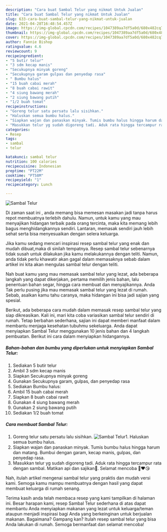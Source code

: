 ```yaml
---
description: "Cara buat Sambal Telur yang nikmat Untuk Jualan"
title: "Cara buat Sambal Telur yang nikmat Untuk Jualan"
slug: 633-cara-buat-sambal-telur-yang-nikmat-untuk-jualan
date: 2021-04-28T16:48:54.457Z
image: https://img-global.cpcdn.com/recipes/1047389aa7df5a0d/680x482cq70/sambal-telur-foto-resep-utama.jpg
thumbnail: https://img-global.cpcdn.com/recipes/1047389aa7df5a0d/680x482cq70/sambal-telur-foto-resep-utama.jpg
cover: https://img-global.cpcdn.com/recipes/1047389aa7df5a0d/680x482cq70/sambal-telur-foto-resep-utama.jpg
author: Fannie Bishop
ratingvalue: 4.6
reviewcount: 9
recipeingredient:
- "5 butir telur"
- "3 sdm kecap manis"
- "Secukupnya minyak goreng"
- "Secukupnya garam gulpas dan penyedap rasa"
- " Bumbu halus"
- "15 buah cabai merah"
- "8 buah cabai rawit"
- "4 siung bawang merah"
- "2 siung bawang putih"
- "1/2 buah tomat"
recipeinstructions:
- "Goreng telur satu persatu lalu sisihkan."
- "Haluskan semua bumbu halus."
- "Siapkan wajan dan panaskan minyak. Tumis bumbu halus hingga harum dan matang. Bumbui dengan garam, kecap manis, gulpas, dan penyedap rasa."
- "Masukkan telur yg sudah digoreng tadi. Aduk rata hingga tercampur rata dengan sambal. Matikan api dan sajikan🥰. Selamat mencoba 🙏❤️😘"
categories:
- Resep
tags:
- sambal
- telur

katakunci: sambal telur 
nutrition: 100 calories
recipecuisine: Indonesian
preptime: "PT22M"
cooktime: "PT58M"
recipeyield: "1"
recipecategory: Lunch

---
```



![Sambal Telur](https://img-global.cpcdn.com/recipes/1047389aa7df5a0d/680x482cq70/sambal-telur-foto-resep-utama.jpg)

Di zaman  saat ini , anda memang bisa memesan masakan jadi tanpa harus repot membuatnya terlebih dahulu. Namun, untuk kamu yang mau menyajikan hidangan terbaik pada orang tercinta, maka kita memang lebih bagus menghidangkannya sendiri. Lantaran, memasak sendiri jauh lebih sehat serta bisa menyesuaikan dengan selera keluarga.

Jika kamu sedang mencari inspirasi resep sambal telur yang enak dan mudah dibuat,maka di sinilah tempatnya. Resep sambal telur  sebenarnya tidak susah untuk dilakukan jika kamu melakukannya dengan teliti. Namun, anda tidak perlu khawatir akan gagal dalam memasaknya 
sebab dalam artikel ini kita akan mengulas sambal telur dengan teliti.  



Nah buat kamu yang mau memasak sambal telur yang lezat, ada beberapa langkah yang dapat dikerjakan, pertama memilih jenis bahan, lalu penentuan bahan segar, hingga cara membuat dan menyajikannya. Anda Tak perlu pusing jika mau memasak sambal telur yang lezat di rumah. Sebab, asalkan kamu  tahu caranya, maka hidangan ini bisa jadi sajian yang spesial.

Berikut, ada beberapa cara mudah dalam memasak resep sambal telur yang siap dikreasikan. Kali ini, mari kita coba variasikan sambal telur sendiri di rumah. Tetap berbahan sederhana, sajian ini dapat memberi manfaat dalam membantu menjaga kesehatan tubuhmu sekeluarga. Anda dapat menyiapkan Sambal Telur menggunakan 10 jenis bahan dan 4 langkah pembuatan. Berikut ini cara dalam menyiapkan hidangannya.

<!--inarticleads1-->

##### Bahan-bahan dan bumbu yang diperlukan untuk menyiapkan Sambal Telur:

1. Sediakan 5 butir telur
1. Ambil 3 sdm kecap manis
1. Siapkan Secukupnya minyak goreng
1. Gunakan Secukupnya garam, gulpas, dan penyedap rasa
1. Sediakan  Bumbu halus:
1. Ambil 15 buah cabai merah
1. Siapkan 8 buah cabai rawit
1. Gunakan 4 siung bawang merah
1. Gunakan 2 siung bawang putih
1. Sediakan 1/2 buah tomat




<!--inarticleads2-->

##### Cara membuat Sambal Telur:

1. Goreng telur satu persatu lalu sisihkan.
<img src="https://img-global.cpcdn.com/steps/dfaa144114b1cab0/160x128cq70/sambal-telur-langkah-memasak-1-foto.jpg" alt="Sambal Telur">1. Haluskan semua bumbu halus.
1. Siapkan wajan dan panaskan minyak. Tumis bumbu halus hingga harum dan matang. Bumbui dengan garam, kecap manis, gulpas, dan penyedap rasa.
1. Masukkan telur yg sudah digoreng tadi. Aduk rata hingga tercampur rata dengan sambal. Matikan api dan sajikan🥰. Selamat mencoba 🙏❤️😘




Nah, itulah artikel mengenai  sambal telur  yang praktis dan mudah versi kami. Semoga kamu mampu membuatnya dengan hasil yang dapat membuat keluarga di rumah senang. 

Terima kasih anda telah membaca resep yang kami tampilkan di halaman ini. Besar harapan kami, resep  Sambal Telur sederhana di atas dapat membantu Anda menyiapkan makanan yang lezat untuk keluarga/teman ataupun menjadi inspirasi bagi Anda yang berkeinginan untuk berjualan makanan. Bagaimana? Gampang kan? Itulah resep sambal telur yang bisa Anda lakukan di rumah. Semoga bermanfaat dan selamat mencoba!

